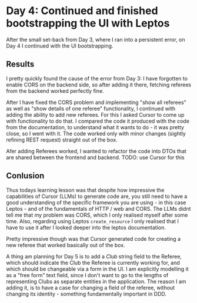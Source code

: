 # Day 4: Continued and finished bootstrapping the UI with Leptos

After the small set-back from Day 3, where I ran into a persistent error, on Day 4 I continued with the UI bootstrapping. 

## Results

I pretty quickly found the cause of the error from Day 3: I have forgotten to enable CORS on the backend side, so after adding it there, fetching referees from the backend worked perfectly fine.

After I have fixed the CORS problem and implementing "show all referees" as well as "show details of one referee" functionality, I continued with adding the ability to add new referees. For this I asked Cursor to come up with functionality to do that. I compared the code it produced with the code from the documentation, to understand what it wants to do - it was pretty close, so I went with it. The code worked only with minor changes (sightly refining REST request) straight out of the box.

Afer adding Referees worked, I wanted to refactor the code into DTOs that are shared between the frontend and backend. TODO: use Cursor for this

## Conlusion

Thus todays learning lesson was that despite how impressive the capabilities of Cursor (LLMs) to generate code are, you still need to have a good understanding of the specific framework you are using - in this case Leptos - and of the fundamentals of HTTP / web and CORS. The LLMs didnt tell me that my problem was CORS, which I only realised myself after some time. Also, regarding using Leptos `create_resource` I only realised that I have to use it after I looked deeper into the leptos documentation.

Pretty impressive though was that Cursor generated code for creating a new referee that worked basically out of the box.

A thing am planning for Day 5 is to add a *Club* string field to the Referee, which should indicate the Club the Referee is currently working for, and which should be changeable via a form in the UI. I am explicitly modelling it as a "free form" text field, since I don't want to go to the lengths of representing Clubs as separate entities in the application. The reason I am adding it, is to have a case for changing a field of the referee, without changing its identity - something fundamentally important in DDD.
